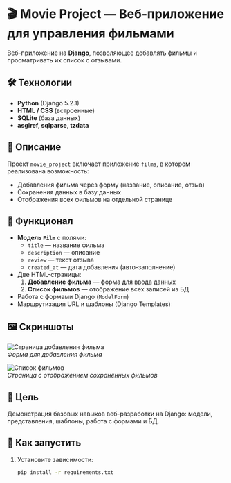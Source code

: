 # 🎬 Movie Project — Веб-приложение для управления фильмами

Веб-приложение на **Django**, позволяющее добавлять фильмы и просматривать их список с отзывами.

## 🛠 Технологии
- **Python** (Django 5.2.1)
- **HTML / CSS** (встроенные)
- **SQLite** (база данных)
- **asgiref, sqlparse, tzdata**

## 📄 Описание
Проект `movie_project` включает приложение `films`, в котором реализована возможность:
- Добавления фильма через форму (название, описание, отзыв)
- Сохранения данных в базу данных
- Отображения всех фильмов на отдельной странице

## 🧩 Функционал
- **Модель `Film`** с полями:
  - `title` — название фильма
  - `description` — описание
  - `review` — текст отзыва
  - `created_at` — дата добавления (авто-заполнение)
- Две HTML-страницы:
  1. **Добавление фильма** — форма для ввода данных
  2. **Список фильмов** — отображение всех записей из БД
- Работа с формами Django (`ModelForm`)
- Маршрутизация URL и шаблоны (Django Templates)

## 🖼 Скриншоты
![Страница добавления фильма](93.png)  
*Форма для добавления фильма*

![Список фильмов](221.png)  
*Страница с отображением сохранённых фильмов*

## 🎯 Цель
Демонстрация базовых навыков веб-разработки на Django: модели, представления, шаблоны, работа с формами и БД.

## 🚀 Как запустить
1. Установите зависимости:  
   ```bash
   pip install -r requirements.txt
